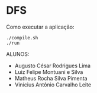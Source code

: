 # DFS

Como executar a aplicação:
```
./compile.sh
./run
```

ALUNOS:
  - Augusto César Rodrigues Lima
  - Luiz Felipe Montuani e Silva
  - Matheus Rocha Silva Pimenta
  - Vinícius Antônio Carvalho Leite
